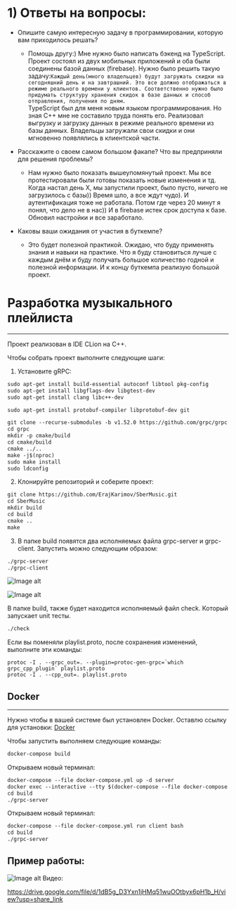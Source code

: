 # 1) Ответы на вопросы:
- Опишите самую интересную задачу в программировании, которую вам приходилось решать?
	-  Помощь другу:) Мне нужно было написать бэкенд на TypeScript. Проект состоял из  двух мобильных приложений и оба были соединены базой данных (firebase). Нужно  было решить такую задачу:```Каждый день(много владельцев) будут загружать скидки на сегодняшний день и на завтрашний. Это все должно отображаться в режиме реального времени у клиентов. Соответственно нужно было придумать структуру хранения скидок в базе данных и способ отправления, получения по дням.```   
	   TypeScript был для меня новым языком программирования. Но зная С++ мне не составило труда понять его. Реализовал  выгрузку и загрузку данных в режиме реального времени из базы данных. Владельцы загружали свои скидки и они мгновенно появлялись в клиентской части. 
							     
 - Расскажите о своем самом большом факапе? Что вы предприняли для решения проблемы?
	 - Нам нужно было показать вышеупомянутый проект. Мы все протестировали были готовы показать новые изменения и тд. Когда настал день X, мы запустили проект, было пусто, ничего не загрузилось с базы)) Время шло, а все ждут чудо). И аутентификация тоже не работала. Потом где через 20 минут я понял, что дело не в нас)) И в firebase истек срок доступа к базе. Обновил настройки и все заработало.
- Каковы ваши ожидания от участия в буткемпе?
	- Это будет полезной практикой. Ожидаю, что буду применять знания и навыки на практике. Что я буду становиться лучше с каждым днём и буду получать большое количество годной и полезной информации. И к концу буткемпа реализую большой проект.
# Разработка музыкального плейлиста
---
Проект реализован в IDE CLion на С++.

Чтобы собрать проект выполните следующие шаги:
1. Установите gRPC:
````markdown
sudo apt-get install build-essential autoconf libtool pkg-config 
sudo apt-get install libgflags-dev libgtest-dev 
sudo apt-get install clang libc++-dev

sudo apt-get install protobuf-compiler libprotobuf-dev git

git clone --recurse-submodules -b v1.52.0 https://github.com/grpc/grpc
cd grpc
mkdir -p cmake/build
cd cmake/build
cmake ../..
make -j$(nproc)
sudo make install
sudo ldconfig
````
2. Клонируйте репозиторий и соберите проект:
````markdown  
git clone https://github.com/ErajKarimov/SberMusic.git
cd SberMusic
mkdir build
cd build
cmake ..
make
````

3. В папке build появятся два исполняемых файла grpc-server и grpc-client. 
Запустить можно следующим образом:
````markdown
./grpc-server
./grpc-client
````

![Image alt](https://github.com/ErajKarimov/SberMusic/blob/master/image/Pasted%20image%2020230228203937.png)

![Image alt](https://github.com/ErajKarimov/SberMusic/blob/master/image/Pasted%20image%2020230228204012.png)

В папке build, также будет находится исполняемый файл check. Который запускает unit тесты. 
````markdown
./check
````

Если вы поменяли playlist.proto, после сохранения изменений, выполните эти команды:
````
protoc -I . --grpc_out=. --plugin=protoc-gen-grpc=`which grpc_cpp_plugin` playlist.proto
protoc -I . --cpp_out=. playlist.proto
````

Docker
---
---

Нужно чтобы в вашей системе был установлен Docker. Оставлю ссылку для установки:
[Docker](https://docs.docker.com/engine/install/)

Чтобы запустить выполняем следующие команды:
````markdown
docker-compose build
````

Открываем новый терминал:
````markdown
docker-compose --file docker-compose.yml up -d server 
docker exec --interactive --tty $(docker-compose --file docker-compose.yml ps -q server) bash 
cd build
./grpc-server
````
Открываем новый терминал:
````markdown
docker-compose --file docker-compose.yml run client bash
cd build
./grpc-server
````
## **Пример работы:**
![Image alt](https://github.com/ErajKarimov/SberMusic/blob/master/image/Pasted%20image%2020230228224649.png)
Видео:

https://drive.google.com/file/d/1dB5g_D3Yxn1jHMq51wuOOtbyx6pH1b_H/view?usp=share_link
